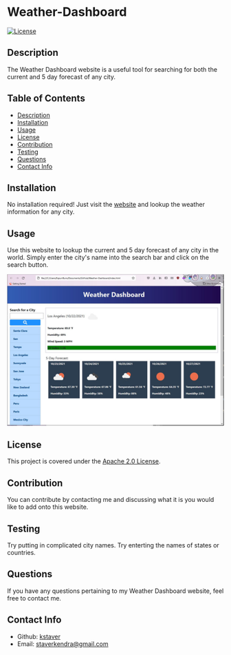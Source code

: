 # Weather-Dashboard

[![License](https://img.shields.io/badge/License-Apache%202.0-blue.svg)](https://opensource.org/licenses/Apache-2.0)

## Description
The Weather Dashboard website is a useful tool for searching for both the current and 5 day forecast of any city.

## Table of Contents
- [Description](#description)
- [Installation](#installation)
- [Usage](#usage)
- [License](#license)
- [Contribution](#contribution)
- [Testing](#test)
- [Questions](#questions)
- [Contact Info](#contact-info)

## Installation
No installation required! Just visit the [website](https://github.com/kstaver/Weather-Dashboard) and lookup the weather information for any city.

## Usage
Use this website to lookup the current and 5 day forecast of any city in the world. Simply enter the city's name into the search bar and click on the search button.

![Weather Dashboard](https://github.com/kstaver/Weather-Dashboard/blob/main/assets/images/weather-dashboard.JPG)

## License
This project is covered under the [Apache 2.0 License](https://www.apache.org/licenses/LICENSE-2.0).

## Contribution
You can contribute by contacting me and discussing what it is you would like to add onto this website.

## Testing
Try putting in complicated city names. Try enterting the names of states or countries.

## Questions
If you have any questions pertaining to my Weather Dashboard website, feel free to contact me.

## Contact Info
- Github: [kstaver](https://github.com/kstaver)
- Email: staverkendra@gmail.com
